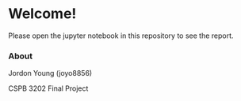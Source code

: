 # Welcome! 

Please open the jupyter notebook in this repository to see the report. 


### About

Jordon Young (joyo8856)

CSPB 3202 Final Project
